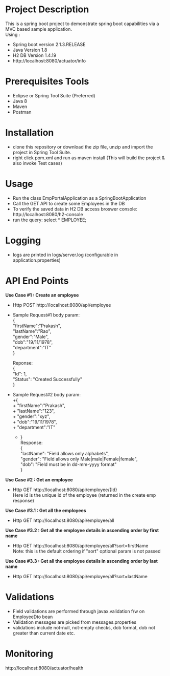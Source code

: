 # Project Description
This is a spring boot project to demonstrate spring boot capabilities via a MVC based sample application.</br>
Using : </br>
- Spring boot version 2.1.3.RELEASE
- Java Version 1.8
- H2 DB Version 1.4.19
- http://localhost:8080/actuator/info

# Prerequisites Tools
 - Eclipse or Spring Tool Suite (Preferred)
 - Java 8
 - Maven
 - Postman

# Installation
  - clone this repository or download the zip file, unzip and import the project in Spring Tool Suite.
  - right click pom.xml and run as maven install  (This will build the project & also invoke Test cases)

# Usage
- Run the class EmpPortalApplication as a SpringBootApplication
- Call the GET API to create some Employees in the DB
- To verify the saved data in H2 DB access broswer console: http://localhost:8080/h2-console
- run the query:  select  * EMPLOYEE;

# Logging
- logs are printed in logs/server.log  (configurable in application.properties)

# API End Points
**Use Case #1 : Create an employee**
- Http POST  http://localhost:8080/api/employee </br>
- Sample Request#1 body param: </br>
	     {	</br>
	        "firstName":"Prakash", </br>
	        "lastName":"Rao", </br>
	        "gender":"Male",  </br>
	        "dob":"19/11/1978",  </br>
	        "department":"IT" </br>
	      } </br>
				
	
	Reponse: </br>
	{ </br>
           "Id": 1,</br>
           "Status": "Created Successfully" </br>
        } </br>
	
- Sample Request#2 body param: </br>
        +{	</br>
	       + "firstName":"Prakash",</br>
	       + "lastName":"123",</br>
	       +  "gender":"xyz",</br>
	       + "dob":"19/11/1978",</br>
	       +  "department":"IT"</br>
	+  } </br>
	Response: </br>
	{</br>
    		"lastName": "Field allows only alphabets",</br>
    		"gender": "Field allows only Male|male|Female|female",</br>
    		"dob": "Field must be in dd-mm-yyyy format"</br>
	}</br>
	
			
**Use Case #2 : Get an employee**
- Http GET  http://localhost:8080/api/employee/{Id} </br>
Here id is the unique id of the employee (returned in the create emp response) </br>

**Use Case #3.1 : Get all the employees**
- Http GET  http://localhost:8080/api/employee/all </br>

**Use Case #3.2 : Get all the employee details in ascending order by first name**
- Http GET  http://localhost:8080/api/employee/all?sort=firstName </br>
Note: this is the default ordering if "sort" optional param is not passed

**Use Case #3.3 : Get all the employee details in ascending order by last name**
- Http GET  http://localhost:8080/api/employee/all?sort=lastName </br>
    
# Validations
- Field validations are performed through javax.validation f/w on EmployeeDto bean
- Validation messages are picked from messages.properties
- validations include not-null, not-empty checks, dob format, dob not greater than current date etc.

# Monitoring
http://localhost:8080/actuator/health




